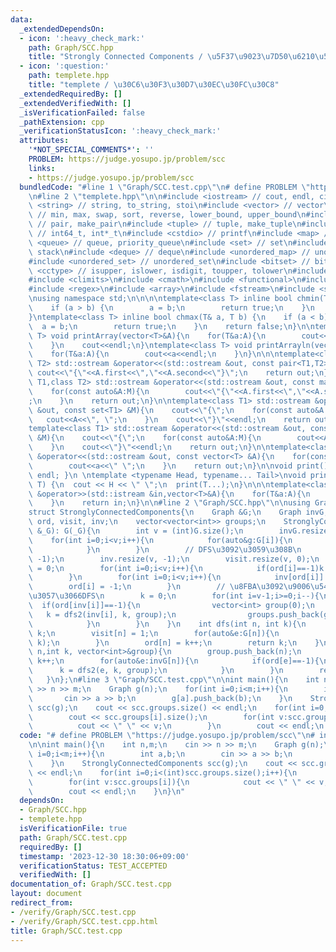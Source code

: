 ```yaml
---
data:
  _extendedDependsOn:
  - icon: ':heavy_check_mark:'
    path: Graph/SCC.hpp
    title: "Strongly Connected Components / \u5F37\u9023\u7D50\u6210\u5206\u5206\u89E3"
  - icon: ':question:'
    path: templete.hpp
    title: "templete / \u30C6\u30F3\u30D7\u30EC\u30FC\u30C8"
  _extendedRequiredBy: []
  _extendedVerifiedWith: []
  _isVerificationFailed: false
  _pathExtension: cpp
  _verificationStatusIcon: ':heavy_check_mark:'
  attributes:
    '*NOT_SPECIAL_COMMENTS*': ''
    PROBLEM: https://judge.yosupo.jp/problem/scc
    links:
    - https://judge.yosupo.jp/problem/scc
  bundledCode: "#line 1 \"Graph/SCC.test.cpp\"\n# define PROBLEM \"https://judge.yosupo.jp/problem/scc\"\
    \n#line 2 \"templete.hpp\"\n\n#include <iostream> // cout, endl, cin\n#include\
    \ <string> // string, to_string, stoi\n#include <vector> // vector\n#include <algorithm>\
    \ // min, max, swap, sort, reverse, lower_bound, upper_bound\n#include <utility>\
    \ // pair, make_pair\n#include <tuple> // tuple, make_tuple\n#include <cstdint>\
    \ // int64_t, int*_t\n#include <cstdio> // printf\n#include <map> // map\n#include\
    \ <queue> // queue, priority_queue\n#include <set> // set\n#include <stack> //\
    \ stack\n#include <deque> // deque\n#include <unordered_map> // unordered_map\n\
    #include <unordered_set> // unordered_set\n#include <bitset> // bitset\n#include\
    \ <cctype> // isupper, islower, isdigit, toupper, tolower\n#include <iomanip>\n\
    #include <climits>\n#include <cmath>\n#include <functional>\n#include <numeric>\n\
    #include <regex>\n#include <array>\n#include <fstream>\n#include <sstream>\n\n\
    \nusing namespace std;\n\n\n\ntemplate<class T> inline bool chmin(T& a, T b) {\n\
    \    if (a > b) {\n        a = b;\n        return true;\n    }\n    return false;\n\
    }\ntemplate<class T> inline bool chmax(T& a, T b) {\n    if (a < b) {\n      \
    \  a = b;\n        return true;\n    }\n    return false;\n}\n\ntemplate<class\
    \ T> void printArray(vector<T>&A){\n    for(T&a:A){\n        cout<<a<<\" \";\n\
    \    }\n    cout<<endl;\n}\ntemplate<class T> void printArrayln(vector<T>&A){\n\
    \    for(T&a:A){\n        cout<<a<<endl;\n    }\n}\n\n\ntemplate<class T1,class\
    \ T2> std::ostream &operator<<(std::ostream &out, const pair<T1,T2> &A){\n   \
    \ cout<<\"{\"<<A.first<<\",\"<<A.second<<\"}\";\n    return out;\n}\n\ntemplate<class\
    \ T1,class T2> std::ostream &operator<<(std::ostream &out, const map<T1,T2> &M){\n\
    \    for(const auto&A:M){\n        cout<<\"{\"<<A.first<<\",\"<<A.second<<\"}\"\
    ;\n    }\n    return out;\n}\n\ntemplate<class T1> std::ostream &operator<<(std::ostream\
    \ &out, const set<T1> &M){\n    cout<<\"{\";\n    for(const auto&A:M){\n     \
    \   cout<<A<<\", \";\n    }\n    cout<<\"}\"<<endl;\n    return out;\n}\n\n\n\
    template<class T1> std::ostream &operator<<(std::ostream &out, const multiset<T1>\
    \ &M){\n    cout<<\"{\";\n    for(const auto&A:M){\n        cout<<A<<\", \";\n\
    \    }\n    cout<<\"}\"<<endl;\n    return out;\n}\n\ntemplate<class T> std::ostream\
    \ &operator<<(std::ostream &out, const vector<T> &A){\n    for(const T &a:A){\n\
    \        cout<<a<<\" \";\n    }\n    return out;\n}\n\nvoid print() { cout <<\
    \ endl; }\n \ntemplate <typename Head, typename... Tail>\nvoid print(Head H, Tail...\
    \ T) {\n  cout << H << \" \";\n  print(T...);\n}\n\n\ntemplate<class T> std::istream\
    \ &operator>>(std::istream &in,vector<T>&A){\n    for(T&a:A){\n        std::cin>>a;\n\
    \    }\n    return in;\n}\n\n#line 2 \"Graph/SCC.hpp\"\n\nusing Graph = vector<vector<int>>;\n\
    struct StronglyConnectedComponents{\n    Graph &G;\n    Graph invG;\n    vector<int>\
    \ ord, visit, inv;\n    vector<vector<int>> groups;\n    StronglyConnectedComponents(Graph\
    \ &_G): G(_G){\n        int v = (int)G.size();\n        invG.resize(v);\n    \
    \    for(int i=0;i<v;i++){\n            for(auto&g:G[i]){\n                invG[g].push_back(i);\n\
    \            }\n        }\n        // DFS\u3092\u3059\u308B\n        ord.resize(v,\
    \ -1);\n        inv.resize(v, -1);\n        visit.resize(v, 0);\n        int k\
    \ = 0;\n        for(int i=0;i<v;i++){\n            if(ord[i]==-1)k = dfs(i, k);\n\
    \        }\n        for(int i=0;i<v;i++){\n            inv[ord[i]] = i;\n    \
    \        ord[i] = -1;\n        }\n        // \u8FBA\u3092\u9006\u5411\u304D\u306B\
    \u3057\u3066DFS\n        k = 0;\n        for(int i=v-1;i>=0;i--){\n          \
    \  if(ord[inv[i]]==-1){\n                vector<int> group(0);\n             \
    \   k = dfs2(inv[i], k, group);\n                groups.push_back(group);  \n\
    \            }\n        }\n    }\n    int dfs(int n, int k){\n        if(visit[n])return\
    \ k;\n        visit[n] = 1;\n        for(auto&e:G[n]){\n            k = dfs(e,\
    \ k);\n        }\n        ord[n] = k++;\n        return k;\n    }\n    int dfs2(int\
    \ n,int k, vector<int>&group){\n        group.push_back(n);\n        ord[n] =\
    \ k++;\n        for(auto&e:invG[n]){\n            if(ord[e]==-1){\n          \
    \      k = dfs2(e, k, group);\n            }\n        }\n        return k;\n \
    \   }\n};\n#line 3 \"Graph/SCC.test.cpp\"\n\nint main(){\n    int n,m;\n    cin\
    \ >> n >> m;\n    Graph g(n);\n    for(int i=0;i<m;i++){\n        int a,b;\n \
    \       cin >> a >> b;\n        g[a].push_back(b);\n    }\n    StronglyConnectedComponents\
    \ scc(g);\n    cout << scc.groups.size() << endl;\n    for(int i=0;i<(int)scc.groups.size();i++){\n\
    \        cout << scc.groups[i].size();\n        for(int v:scc.groups[i]){\n  \
    \          cout << \" \" << v;\n        }\n        cout << endl;\n    }\n}\n"
  code: "# define PROBLEM \"https://judge.yosupo.jp/problem/scc\"\n# include \"SCC.hpp\"\
    \n\nint main(){\n    int n,m;\n    cin >> n >> m;\n    Graph g(n);\n    for(int\
    \ i=0;i<m;i++){\n        int a,b;\n        cin >> a >> b;\n        g[a].push_back(b);\n\
    \    }\n    StronglyConnectedComponents scc(g);\n    cout << scc.groups.size()\
    \ << endl;\n    for(int i=0;i<(int)scc.groups.size();i++){\n        cout << scc.groups[i].size();\n\
    \        for(int v:scc.groups[i]){\n            cout << \" \" << v;\n        }\n\
    \        cout << endl;\n    }\n}\n"
  dependsOn:
  - Graph/SCC.hpp
  - templete.hpp
  isVerificationFile: true
  path: Graph/SCC.test.cpp
  requiredBy: []
  timestamp: '2023-12-30 18:30:06+09:00'
  verificationStatus: TEST_ACCEPTED
  verifiedWith: []
documentation_of: Graph/SCC.test.cpp
layout: document
redirect_from:
- /verify/Graph/SCC.test.cpp
- /verify/Graph/SCC.test.cpp.html
title: Graph/SCC.test.cpp
---
```


